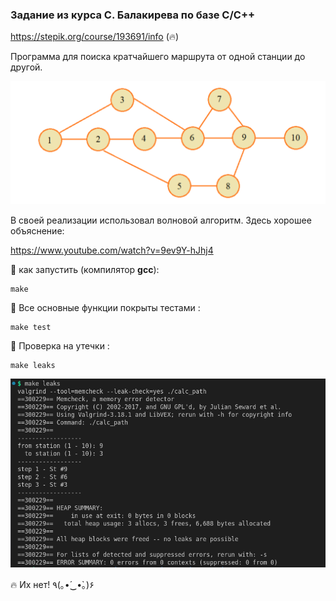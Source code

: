 

### Задание из курса С. Балакирева по базе C/C++

https://stepik.org/course/193691/info (🔥)

Программа для поиска кратчайшего маршрута от одной станции до другой.

![screen1](./images/screen1.png)

В своей реализации использовал волновой алгоритм. Здесь хорошее объяснение:  

https://www.youtube.com/watch?v=9ev9Y-hJhj4

 🎯 как запустить (компилятор **gcc**): 

```shell
make
```

🧪 Все основные функции покрыты тестами : 

```shell
make test
```

💩 Проверка на утечки :

```shell
make leaks
```

![screen2](./images/screen2.png)

🔥 Их нет! ٩(｡•́‿•̀｡)۶


